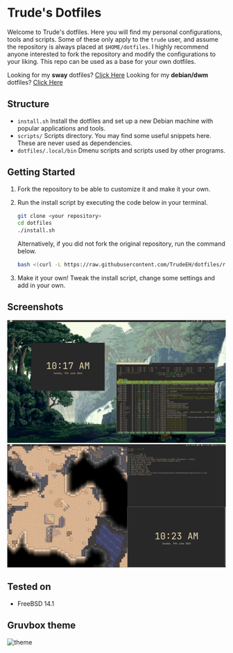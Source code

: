 # Trude's Dotfiles

Welcome to Trude's dotfiles. Here you will find my personal configurations, tools and scripts.
Some of these only apply to the `trude` user, and assume the repository is always placed at `$HOME/dotfiles`. I highly recommend anyone interested to fork the repository and modify the configurations to your liking. 
This repo can be used as a base for your own dotfiles.

Looking for my **sway** dotfiles? [Click Here](https://github.com/TrudeEH/dotfiles/tree/arch-sway)
Looking for my **debian/dwm** dotfiles? [Click Here](https://github.com/TrudeEH/dotfiles/tree/freebsd-dwm)

## Structure
- `install.sh` Install the dotfiles and set up a new Debian machine with popular applications and tools.
- `scripts/` Scripts directory. You may find some useful snippets here. These are never used as dependencies.
- `dotfiles/.local/bin` Dmenu scripts and scripts used by other programs.

## Getting Started
1. Fork the repository to be able to customize it and make it your own.

2. Run the install script by executing the code below in your terminal.
    ```sh
    git clone <your repository>
    cd dotfiles
    ./install.sh
    ```
    Alternatively, if you did not fork the original repository, run the command below.
    ```sh
    bash <(curl -L https://raw.githubusercontent.com/TrudeEH/dotfiles/refs/heads/freebsd-dwm/install.sh)
    ```
3. Make it your own! Tweak the install script, change some settings and add in your own.

## Screenshots

![screenshot 1](images/sc1.png)
![screenshot 2](images/sc2.png)

## Tested on
- FreeBSD 14.1

## Gruvbox theme
![theme](images/gruvbox.png)
